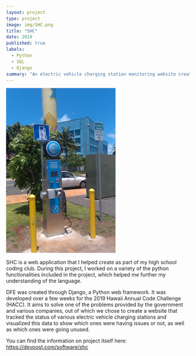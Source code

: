 ```yaml
---
layout: project
type: project
image: img/SHC.png
title: "SHC"
date: 2019
published: true
labels:
  - Python
  - SQL
  - Django
summary: "An electric vehicle charging station monitoring website created by my team which took first in HACC 2019."
---
```


<div class="text-center p-4">
  <img width="300px" src="../img/Electric_Car_Charging_Station_Honolulu.jpg" class="img-thumbnail" >
</div>

SHC is a web application that I helped create as part of my high school coding club. During this project, I worked on a variety of the python functionalities included in the project, which helped me further my understanding of the language.

DFE was created through Django, a Python web framework. It was developed over a few weeks for the 2019 Hawaii Annual Code Challenge (HACC). It aims to solve one of the problems provided by the government and various companies, out of which we chose to create a website that tracked the status of various electric vehicle charging stations and visualized this data to show which ones were having issues or not, as well as which ones were going unused.

You can find the information on project itself here: <a href="https://devpost.com/software/shc">https://devpost.com/software/shc</a>
